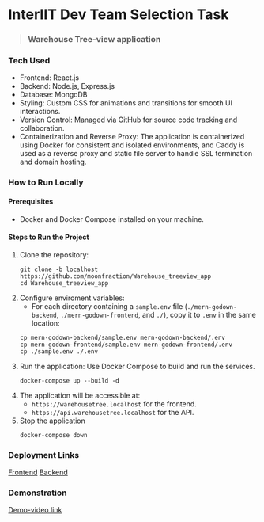 # InterIIT Dev Team Selection Task
> ### Warehouse Tree-view application

### Tech Used
* Frontend: React.js
* Backend: Node.js, Express.js
* Database: MongoDB
* Styling: Custom CSS for animations and transitions for smooth UI interactions.
* Version Control: Managed via GitHub for source code tracking and collaboration.
* Containerization and Reverse Proxy: The application is containerized using Docker for consistent and isolated environments, and Caddy is used as a reverse proxy and static file server to handle SSL termination and domain hosting.

### How to Run Locally
#### Prerequisites
* Docker and Docker Compose installed on your machine.

#### Steps to Run the Project

1. Clone the repository:
    ```
    git clone -b localhost https://github.com/moonfraction/Warehouse_treeview_app
    cd Warehouse_treeview_app
    ```
2. Configure enviroment variables:
    * For each directory containing a `sample.env` file (`./mern-godown-backend`, `./mern-godown-frontend`, and `./`), copy it to `.env` in the same location:
    ```
    cp mern-godown-backend/sample.env mern-godown-backend/.env
    cp mern-godown-frontend/sample.env mern-godown-frontend/.env
    cp ./sample.env ./.env
    ```
3. Run the application: Use Docker Compose to build and run the services.
    ```
    docker-compose up --build -d
    ```
4. The application will be accessible at:
    * `https://warehousetree.localhost` for the frontend.
    * `https://api.warehousetree.localhost` for the API.
5. Stop the application
    ```
    docker-compose down
    ```

### Deployment Links
[Frontend](https://warehousetree.work.gd/)
[Backend](https://api.warehousetree.work.gd/)

### Demonstration

[Demo-video link](https://drive.google.com/file/d/14drASK0hx7bFdMfkC5sMDGhSDFougD0F/view?usp=sharing)